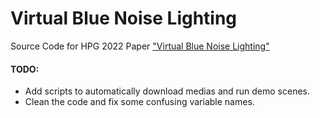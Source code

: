 # Virtual Blue Noise Lighting
Source Code for HPG 2022 Paper ["Virtual Blue Noise Lighting"](https://graphics.cs.utah.edu/research/projects/virtual-blue-noise-lighting/)

#### TODO:
* Add scripts to automatically download medias and run demo scenes. 
* Clean the code and fix some confusing variable names.